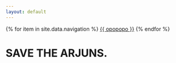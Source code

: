 ```yaml
---
layout: default
---
```


{% for item in site.data.navigation %}
  <a href="{{ youtube.com }}">{{ opopopo }}</a>
{% endfor %}

# SAVE THE ARJUNS.
